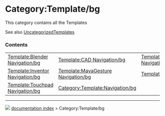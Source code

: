 # Category:Template/bg
This category contains all the Templates

See also [UncategorizedTemplates](Special_UncategorizedTemplates.md)

### Contents

|     |     |     |
| --- | --- | --- |
| [Template:Blender Navigation/bg](Template_Blender_Navigation/bg.md) | [Template:CAD Navigation/bg](Template_CAD_Navigation/bg.md) | [Template:Gesture Navigation/bg](Template_Gesture_Navigation/bg.md) |
| [Template:Inventor Navigation/bg](Template_Inventor_Navigation/bg.md) | [Template:MayaGesture Navigation/bg](Template_MayaGesture_Navigation/bg.md) | [Template:Property/bg](Template_Property/bg.md) |
| [Template:Touchpad Navigation/bg](Template_Touchpad_Navigation/bg.md) | [Category:Template:Navigation/bg](Category_Template_Navigation/bg.md) |



---
![](images/Button_right.svg) [documentation index](../README.md) > Category:Template/bg
